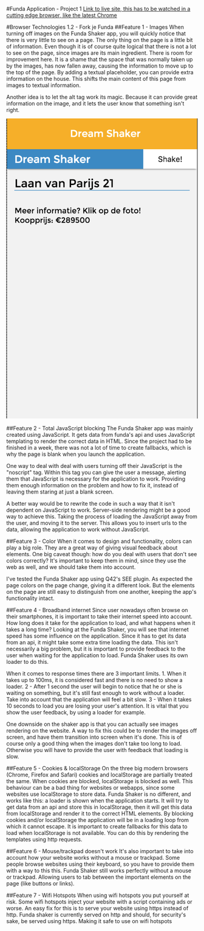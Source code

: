 #Funda Application - Project 1
[Link to live site, this has to be watched in a cutting edge browser, like the latest Chrome](http://melvinr.github.io/Web%20App%20from%20Scratch/Eindopdracht/index.html)

#Browser Technologies 1.2 - Fork je Funda
##Feature 1 - Images
When turning off images on the Funda Shaker app, you will quickly notice that there is very little to see on a page. The only thing on the page is a little bit of information. Even though it is of course quite logical that there is not a lot to see on the page, since images are its main ingredient. There is room for improvement here. It is a shame that the space that was normally taken up by the images, has now fallen away, causing the information to move up to the top of the page. By adding a textual placeholder, you can provide extra information on the house. This shifts the main content of this page from images to textual information.

Another idea is to let the alt tag work its magic. Because it can provide great information on the image, and it lets the user know that something isn't right.

![Empty page](static-module-pattern/bt-images/images/screenshot-1.png)

##Feature 2 - Total JavaScript blocking
The Funda Shaker app was mainly created using JavaScript. It gets data from funda's api and uses JavaScript templating to render the correct data in HTML. Since the project had to be finished in a week, there was not a lot of time to create fallbacks, which is why the page is blank when you launch the application.

One way to deal with deal with users turning off their JavaScript is the "noscript" tag. Within this tag you can give the user a message, alerting them that JavaScript is necessary for the application to work. Providing them enough information on the problem and how to fix it, instead of leaving them staring at just a blank screen.

A better way would be to rewrite the code in such a way that it isn't dependent on JavaScript to work. Server-side rendering might be a good way to achieve this. Taking the process of loading the JavaScript away from the user, and moving it to the server. This allows you to insert urls to the data, allowing the application to work without JavaScript.

##Feature 3 - Color
When it comes to design and functionality, colors can play a big role. They are a great way of giving visual feedback about elements. One big caveat though: how do you deal with users that don't see colors correctly? It's important to keep them in mind, since they use the web as well, and we should take them into account.

I've tested the Funda Shaker app using Q42's SEE plugin. As expected the page colors on the page change, giving it a different look. But the elements on the page are still easy to distinguish from one another, keeping the app's functionality intact.

##Feature 4 - Broadband internet
Since user nowadays often browse on their smartphones, it is important to take their internet speed into account. How long does it take for the application to load, and what happens when it takes a long time? Looking at the Funda Shaker, you will see that internet speed has some influence on the application. Since it has to get its data from an api, it might take some extra time loading the data. This isn't necessarily a big problem, but it is important to provide feedback to the user when waiting for the application to load. Funda Shaker uses its own loader to do this.

When it comes to response times there are 3 important limits. 1. When it takes up to 100ms, it is considered fast and there is no need to show a loader. 2 - After 1 second the user will begin to notice that he or she is waiting on something, but it's still fast enough to work without a loader. Take into account that the application will feel a bit slow. 3 - When it takes 10 seconds to load you are losing your user's attention. It is vital that you show the user feedback, by using a loader for example.

One downside on the shaker app is that you can actually see images rendering on the website. A way to fix this could be to render the images off screen, and have them transition into screen when it's done. This is of course only a good thing when the images don't take too long to load. Otherwise you will have to provide the user with feedback that loading is slow.

##Feature 5 - Cookies & localStorage
On the three big modern browsers (Chrome, Firefox and Safari) cookies and localStorage are partially treated the same. When cookies are blocked, localStorage is blocked as well. This behaviour can be a bad thing for websites or webapps, since some websites use localStorage to store data. Funda Shaker is no different, and works like this: a loader is shown when the application starts. It will try to get data from an api and store this in localStorage, then it will get this data from localStorage and render it to the correct HTML elements. By blocking cookies and/or localStorage the application will be in a loading loop from which it cannot escape. It is important to create fallbacks for this data to load when localStorage is not available. You can do this by  rendering the templates using http requests.

##Feature 6 - Mouse/trackpad doesn't work
It's also important to take into account how your website works without a mouse or trackpad. Some people browse websites using their keyboard, so you have to provide them with a way to this this. Funda Shaker still works perfectly without a mouse or trackpad. Allowing users to tab between the important elements on the page (like buttons or links).

##Feature 7 - Wifi Hotspots
When using wifi hotspots you put yourself at risk. Some wifi hotspots inject your website with a script containing ads or worse. An easy fix for this is to serve your website using https instead of http. Funda shaker is currently served on http and should, for security's sake, be served using https. Making it safe to use on wifi hotspots






